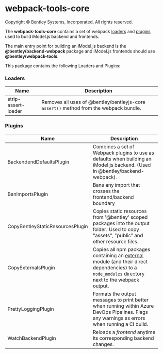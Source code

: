 # webpack-tools-core

Copyright © Bentley Systems, Incorporated. All rights reserved.

The __webpack-tools-core__ contains a set of webpack [loaders](https://webpack.js.org/concepts/loaders/) and [plugins](https://webpack.js.org/concepts/plugins/) used to build iModel.js backend and frontends.

The main entry point for building an iModel.js backend is the __@bentley/backend-webpack__ package and iModel.js frontends should use __@bentley/webpack-tools__.

This package contains the following Loaders and Plugins:

### __Loaders__

| Name | Description |
| - | - |
| strip-assert-loader | Removes all uses of @bentley/bentleyjs-core `assert()` method from the webpack bundle. |

### __Plugins__

| Name | Description |
| - | - |
| BackendendDefaultsPlugin | Combines a set of Webpack plugins to use as defaults when building an iModel.js backend.  (Used in @bentley/backend-webpack). |
| BanImportsPlugin | Bans any import that crosses the frontend/backend boundary |
| CopyBentleyStaticResourcesPlugin | Copies static resources from '@bentley' scoped packages into the output folder.  Used to copy "assets", "public" and other resource files. |
| CopyExternalsPlugin | Copies all npm packages containing an [external](https://webpack.js.org/configuration/externals/) module (and their direct dependencies) to a `node_modules` directory next to the webpack output. |
| PrettyLoggingPlugin | Formats the output messages to print better when running within Azure DevOps Pipelines.  Flags any warnings as errors when running a CI build. |
| WatchBackendPlugin | Reloads a _frontend_ anytime its corresponding backend changes. |
